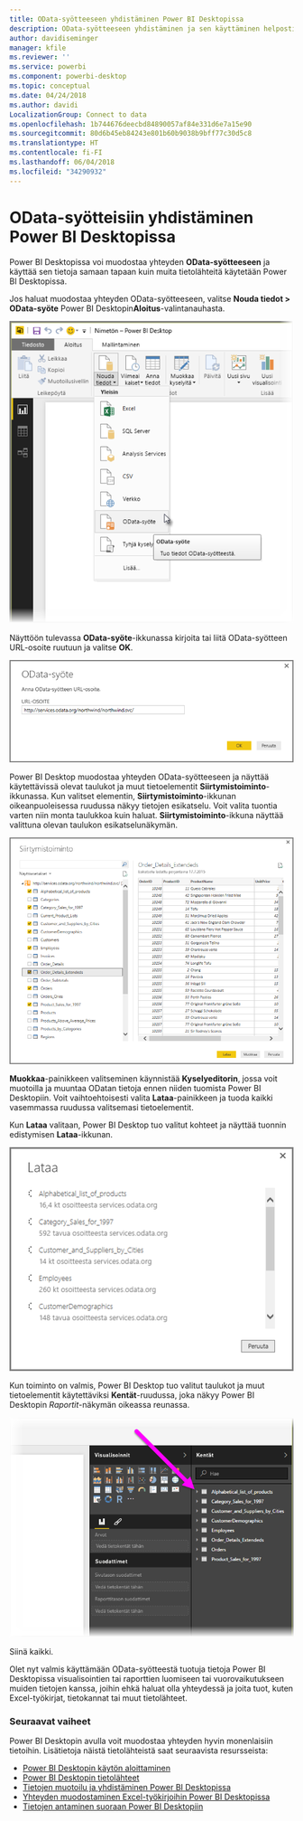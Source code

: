 ```yaml
---
title: OData-syötteeseen yhdistäminen Power BI Desktopissa
description: OData-syötteeseen yhdistäminen ja sen käyttäminen helposti Power BI Desktopissa
author: davidiseminger
manager: kfile
ms.reviewer: ''
ms.service: powerbi
ms.component: powerbi-desktop
ms.topic: conceptual
ms.date: 04/24/2018
ms.author: davidi
LocalizationGroup: Connect to data
ms.openlocfilehash: 1b744676deecbd84890057af84e331d6e7a15e90
ms.sourcegitcommit: 80d6b45eb84243e801b60b9038b9bff77c30d5c8
ms.translationtype: HT
ms.contentlocale: fi-FI
ms.lasthandoff: 06/04/2018
ms.locfileid: "34290932"
---
```

# <a name="connect-to-odata-feeds-in-power-bi-desktop"></a>OData-syötteisiin yhdistäminen Power BI Desktopissa
Power BI Desktopissa voi muodostaa yhteyden **OData-syötteeseen** ja käyttää sen tietoja samaan tapaan kuin muita tietolähteitä käytetään Power BI Desktopissa.

Jos haluat muodostaa yhteyden OData-syötteeseen, valitse **Nouda tiedot > OData-syöte** Power BI Desktopin**Aloitus**-valintanauhasta.

![](media/desktop-connect-odata/connect-to-odata_1.png)

Näyttöön tulevassa **OData-syöte**-ikkunassa kirjoita tai liitä OData-syötteen URL-osoite ruutuun ja valitse **OK**.

![](media/desktop-connect-odata/connect-to-odata_2.png)

Power BI Desktop muodostaa yhteyden OData-syötteeseen ja näyttää käytettävissä olevat taulukot ja muut tietoelementit **Siirtymistoiminto**-ikkunassa. Kun valitset elementin, **Siirtymistoiminto**-ikkunan oikeanpuoleisessa ruudussa näkyy tietojen esikatselu. Voit valita tuontia varten niin monta taulukkoa kuin haluat. **Siirtymistoiminto**-ikkuna näyttää valittuna olevan taulukon esikatselunäkymän.

![](media/desktop-connect-odata/connect-to-odata_3.png)

**Muokkaa**-painikkeen valitseminen käynnistää **Kyselyeditorin**, jossa voit muotoilla ja muuntaa ODatan tietoja ennen niiden tuomista Power BI Desktopiin. Voit vaihtoehtoisesti valita **Lataa**-painikkeen ja tuoda kaikki vasemmassa ruudussa valitsemasi tietoelementit.

Kun **Lataa** valitaan, Power BI Desktop tuo valitut kohteet ja näyttää tuonnin edistymisen **Lataa**-ikkunan.

![](media/desktop-connect-odata/connect-to-odata_4.png)

Kun toiminto on valmis, Power BI Desktop tuo valitut taulukot ja muut tietoelementit käytettäviksi **Kentät**-ruudussa, joka näkyy Power BI Desktopin *Raportit*-näkymän oikeassa reunassa.

![](media/desktop-connect-odata/connect-to-odata_5.png)

Siinä kaikki.

Olet nyt valmis käyttämään OData-syötteestä tuotuja tietoja Power BI Desktopissa visualisointien tai raporttien luomiseen tai vuorovaikutukseen muiden tietojen kanssa, joihin ehkä haluat olla yhteydessä ja joita tuot, kuten Excel-työkirjat, tietokannat tai muut tietolähteet.

### <a name="next-steps"></a>Seuraavat vaiheet
Power BI Desktopin avulla voit muodostaa yhteyden hyvin monenlaisiin tietoihin. Lisätietoja näistä tietolähteistä saat seuraavista resursseista:

* [Power BI Desktopin käytön aloittaminen](desktop-getting-started.md)
* [Power BI Desktopin tietolähteet](desktop-data-sources.md)
* [Tietojen muotoilu ja yhdistäminen Power BI Desktopissa](desktop-shape-and-combine-data.md)
* [Yhteyden muodostaminen Excel-työkirjoihin Power BI Desktopissa](desktop-connect-excel.md)   
* [Tietojen antaminen suoraan Power BI Desktopiin](desktop-enter-data-directly-into-desktop.md)   

